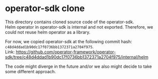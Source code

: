 # operator-sdk clone

This directory contains cloned source code of the operator-sdk.  
Helm operator in operator-sdk is internal and not exported. Therefore, we could not reuse helm operator as a library.

For now, we copied operator-sdk at the following commit hash: `c48d4ddad1b90dc17f0736bb1372371a2704f975`.  
Link: <https://github.com/operator-framework/operator-sdk/tree/c48d4ddad1b90dc17f0736bb1372371a2704f975/internal/helm>

The code might diverge in the future and/or we also might decide to take some different approach.

